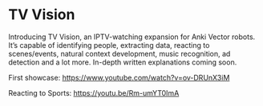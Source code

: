 # TV Vision
Introducing TV Vision, an IPTV-watching expansion for Anki Vector robots. It’s capable of identifying people, extracting data, reacting to scenes/events, natural context development, music recognition, ad detection  and a lot more. In-depth written explanations coming soon.

First showcase: https://www.youtube.com/watch?v=ov-DRUnX3iM

Reacting to Sports: https://youtu.be/Rm-umYT0ImA
